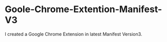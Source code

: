 # Goole-Chrome-Extention-Manifest-V3
I created a Google Chrome Extension in latest Manifest Version3.
